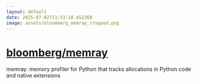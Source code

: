 ```yaml
---
layout: default
date: 2025-07-02T11:53:18.652368
image: assets/bloomberg_memray_cropped.png
---
```


# [bloomberg/memray](https://github.com/bloomberg/memray)

memray: memory profiler for Python that tracks allocations in Python code and native extensions
